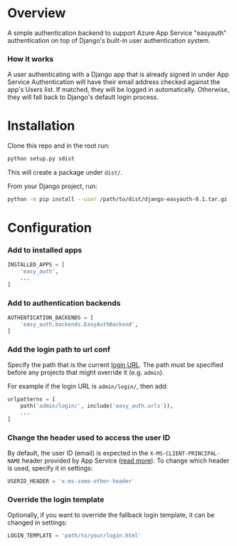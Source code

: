 # Overview

A simple authentication backend to support Azure App Service "easyauth" authentication on top of Django's built-in user authentication system.

### How it works

A user authenticating with a Django app that is already signed in under App Service Authentication will have their email address checked against the app's Users list. If matched, they will be logged in automatically. Otherwise, they will fall back to Django's default login process.

# Installation

Clone this repo and in the root run:
```sh
python setup.py sdist
```

This will create a package under `dist/`.

From your Django project, run:
```sh
python -m pip install --user /path/to/dist/django-easyauth-0.1.tar.gz
```

# Configuration

### Add to installed apps

```py
INSTALLED_APPS = [
    'easy_auth',
    ...
]
```

### Add to authentication backends
```py
AUTHENTICATION_BACKENDS = [
    'easy_auth.backends.EasyAuthBackend',
]
```

### Add the login path to url conf

Specify the path that is the current [login URL](https://docs.djangoproject.com/en/4.0/ref/settings/#login-url). The path must be specified before any projects that might override it (e.g. `admin`).

For example if the login URL is `admin/login/`, then add:

```py
urlpatterns = [
    path('admin/login/', include('easy_auth.urls')),
    ...
]
```

### Change the header used to access the user ID

By default, the user ID (email) is expected in the `X-MS-CLIENT-PRINCIPAL-NAME` header provided by App Service ([read more](https://docs.microsoft.com/en-us/azure/app-service/configure-authentication-user-identities)). To change which header is used, specify it in settings:

```py
USERID_HEADER = 'x-ms-some-other-header'
```

### Override the login template

Optionally, if you want to override the fallback login template, it can be changed in settings:

```py
LOGIN_TEMPLATE = 'path/to/your/login.html'
```
